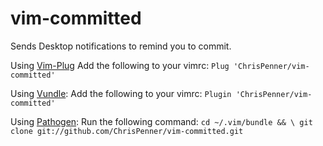 # vim-committed
Sends Desktop notifications to remind you to commit.


Using [Vim-Plug](https://github.com/junegunn/vim-plug)
    Add the following to your vimrc:
    ```
        Plug 'ChrisPenner/vim-committed'
    ```

Using [Vundle](https://github.com/VundleVim/Vundle.vim):
    Add the following to your vimrc:
    ```
        Plugin 'ChrisPenner/vim-committed'
    ```

Using [Pathogen](https://github.com/tpope/vim-pathogen):
    Run the following command:
    ```
        cd ~/.vim/bundle && \
        git clone git://github.com/ChrisPenner/vim-committed.git
    ```

